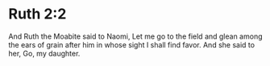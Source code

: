 # Ruth 2:2

And Ruth the Moabite said to Naomi, Let me go to the field and glean among the ears of grain after him in whose sight I shall find favor. And she said to her, Go, my daughter.
